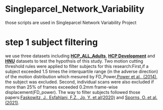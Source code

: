 # Singleparcel_Network_Variability
those scripts are used in Singleparcel Network Variability Project  
# step 1 subject filtering  

we use three datasets including [**HCP_ALL_Adults**](https://www.humanconnectome.org/), [**HCP Development**](https://www.humanconnectome.org/study/hcp-lifespan-development) and [**HNU**](http://fcon_1000.projects.nitrc.org/indi/CoRR/html/hnu_1.html) datasets to test the hypothsis of this study. Two motion cutting threshold rules were applied to filter subjects for this research:First,if a subject exceeded 1.5 times the interquartile range (in the adverse direction) of the motion distribution which mesured by FD_Power,[Power et al., (2014)](https://www.ncbi.nlm.nih.gov/pmc/articles/PMC3849338/), the subject was excluded. Second, individual scans were also excluded if more than 25% of frames exceeded 0.2mm frame-wise displacement(FD_power). The way to filter subjects followed those papers:[Faskowitz, J., Esfahlani, F.Z., Jo, Y. et al(2020)](https://www.nature.com/articles/s41593-020-00719-y#Abs1) and [Sporns, O.,et al. (2021)](https://direct.mit.edu/netn/article/5/2/405/97538). 


